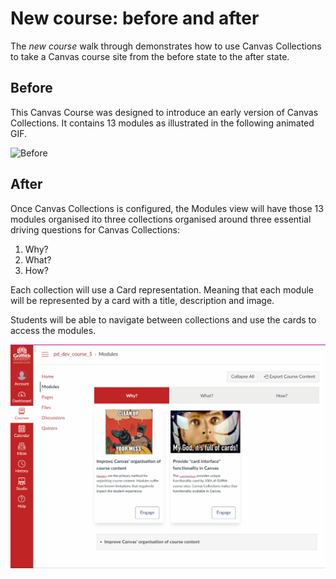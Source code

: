 # New course: before and after

The _new course_ walk through demonstrates how to use Canvas Collections to take a Canvas course site from the before state to the after state.

## Before

This Canvas Course was designed to introduce an early version of Canvas Collections. It contains 13 modules as illustrated in the following animated GIF.

![Before](../../assets/vanillaModules.gif)

## After

Once Canvas Collections is configured, the Modules view will have those 13 modules organised ito three collections organised around three essential driving questions for Canvas Collections:

1. Why?
2. What?
3. How?

Each collection will use a Card representation. Meaning that each module will be represented by a card with a title, description and image. 

Students will be able to navigate between collections and use the cards to access the modules.

![After](../../assets/withCanvasCollections.gif)